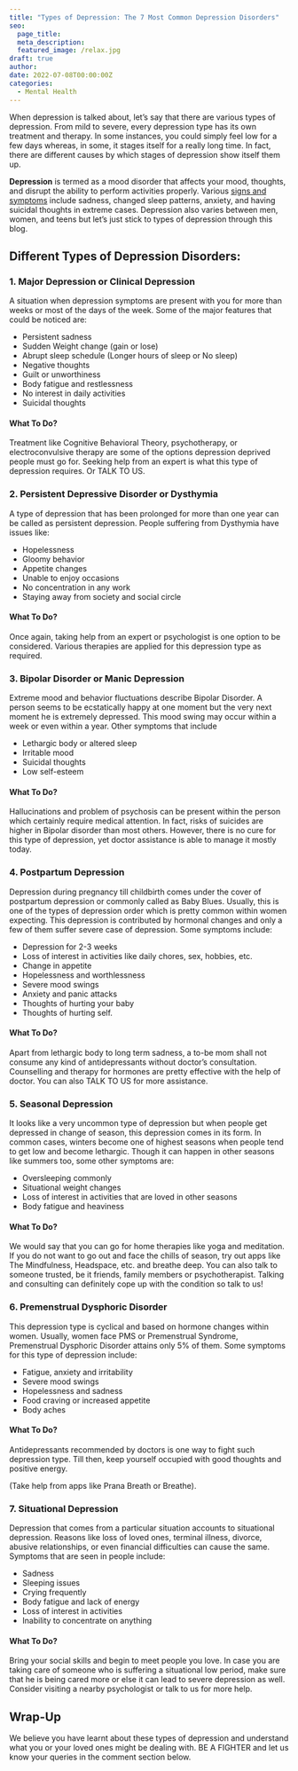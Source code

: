 ```yaml
---
title: "Types of Depression: The 7 Most Common Depression Disorders"
seo:
  page_title:
  meta_description:
  featured_image: /relax.jpg
draft: true
author:
date: 2022-07-08T00:00:00Z
categories:
  - Mental Health
---
```


When depression is talked about, let’s say that there are various types of depression. From mild to severe, every depression type has its own treatment and therapy. In some instances, you could simply feel low for a few days whereas, in some, it stages itself for a really long time. In fact, there are different causes by which stages of depression show itself them up.

**Depression** is termed as a mood disorder that affects your mood, thoughts, and disrupt the ability to perform activities properly. Various [signs and symptoms](#) include sadness, changed sleep patterns, anxiety, and having suicidal thoughts in extreme cases. Depression also varies between men, women, and teens but let’s just stick to types of depression through this blog.

## Different Types of Depression Disorders:

### 1. Major Depression or Clinical Depression

A situation when depression symptoms are present with you for more than weeks or most of the days of the week. Some of the major features that could be noticed are:

- Persistent sadness
- Sudden Weight change (gain or lose)
- Abrupt sleep schedule (Longer hours of sleep or No sleep)
- Negative thoughts
- Guilt or unworthiness
- Body fatigue and restlessness
- No interest in daily activities
- Suicidal thoughts

#### What To Do?

Treatment like Cognitive Behavioral Theory, psychotherapy, or electroconvulsive therapy are some of the options depression deprived people must go for. Seeking help from an expert is what this type of depression requires. Or TALK TO US.

### 2. Persistent Depressive Disorder or Dysthymia

A type of depression that has been prolonged for more than one year can be called as persistent depression. People suffering from Dysthymia have issues like:

- Hopelessness
- Gloomy behavior
- Appetite changes
- Unable to enjoy occasions
- No concentration in any work
- Staying away from society and social circle

#### What To Do?

Once again, taking help from an expert or psychologist is one option to be considered. Various therapies are applied for this depression type as required.

### 3. Bipolar Disorder or Manic Depression

Extreme mood and behavior fluctuations describe Bipolar Disorder. A person seems to be ecstatically happy at one moment but the very next moment he is extremely depressed. This mood swing may occur within a week or even within a year. Other symptoms that include

- Lethargic body or altered sleep
- Irritable mood
- Suicidal thoughts
- Low self-esteem

#### What To Do?

Hallucinations and problem of psychosis can be present within the person which certainly require medical attention. In fact, risks of suicides are higher in Bipolar disorder than most others. However, there is no cure for this type of depression, yet doctor assistance is able to manage it mostly today.

### 4. Postpartum Depression

Depression during pregnancy till childbirth comes under the cover of postpartum depression or commonly called as Baby Blues. Usually, this is one of the types of depression order which is pretty common within women expecting. This depression is contributed by hormonal changes and only a few of them suffer severe case of depression. Some symptoms include:

- Depression for 2-3 weeks
- Loss of interest in activities like daily chores, sex, hobbies, etc.
- Change in appetite
- Hopelessness and worthlessness
- Severe mood swings
- Anxiety and panic attacks
- Thoughts of hurting your baby
- Thoughts of hurting self.

#### What To Do?

Apart from lethargic body to long term sadness, a to-be mom shall not consume any kind of antidepressants without doctor’s consultation. Counselling and therapy for hormones are pretty effective with the help of doctor. You can also TALK TO US for more assistance.

### 5. Seasonal Depression

It looks like a very uncommon type of depression but when people get depressed in change of season, this depression comes in its form. In common cases, winters become one of highest seasons when people tend to get low and become lethargic. Though it can happen in other seasons like summers too, some other symptoms are:

- Oversleeping commonly
- Situational weight changes
- Loss of interest in activities that are loved in other seasons
- Body fatigue and heaviness

#### What To Do?

We would say that you can go for home therapies like yoga and meditation. If you do not want to go out and face the chills of season, try out apps like The Mindfulness, Headspace, etc. and breathe deep. You can also talk to someone trusted, be it friends, family members or psychotherapist. Talking and consulting can definitely cope up with the condition so talk to us!

### 6. Premenstrual Dysphoric Disorder

This depression type is cyclical and based on hormone changes within women. Usually, women face PMS or Premenstrual Syndrome, Premenstrual Dysphoric Disorder attains only 5% of them. Some symptoms for this type of depression include:

- Fatigue, anxiety and irritability
- Severe mood swings
- Hopelessness and sadness
- Food craving or increased appetite
- Body aches

#### What To Do?

Antidepressants recommended by doctors is one way to fight such depression type. Till then, keep yourself occupied with good thoughts and positive energy.

(Take help from apps like Prana Breath or Breathe).

### 7. Situational Depression

Depression that comes from a particular situation accounts to situational depression. Reasons like loss of loved ones, terminal illness, divorce, abusive relationships, or even financial difficulties can cause the same. Symptoms that are seen in people include:

- Sadness
- Sleeping issues
- Crying frequently
- Body fatigue and lack of energy
- Loss of interest in activities
- Inability to concentrate on anything

#### What To Do?

Bring your social skills and begin to meet people you love. In case you are taking care of someone who is suffering a situational low period, make sure that he is being cared more or else it can lead to severe depression as well. Consider visiting a nearby psychologist or talk to us for more help.

## Wrap-Up

We believe you have learnt about these types of depression and understand what you or your loved ones might be dealing with. BE A FIGHTER and let us know your queries in the comment section below.
